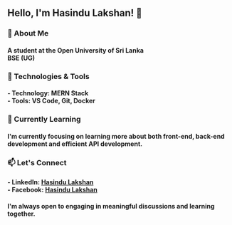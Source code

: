 ## Hello, I'm Hasindu Lakshan! 👋

### 🚀 About Me
#### A student at the Open University of Sri Lanka<br>BSE (UG)

### 🔧 Technologies & Tools
#### - Technology: MERN Stack<br>- Tools: VS Code, Git, Docker

### 🌱 Currently Learning
#### I'm currently focusing on learning more about both front-end, back-end development and efficient API development.

### 📫 Let's Connect
#### - LinkedIn: [Hasindu Lakshan](https://www.linkedin.com/in/hasindulakshan/)<br>- Facebook: [Hasindu Lakshan](https://www.facebook.com/hasindu.lakshan.1272)

#### I'm always open to engaging in meaningful discussions and learning together.

